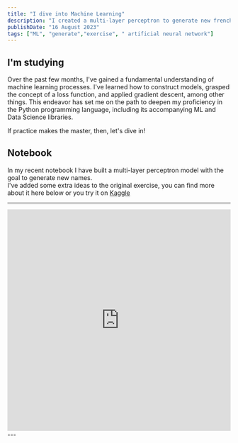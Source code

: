```yaml
---
title: "I dive into Machine Learning"
description: "I created a multi-layer perceptron to generate new french first names."
publishDate: "16 August 2023"
tags: ["ML", "generate","exercise", " artificial neural network"]
---
```


## I'm studying
Over the past few months, I've gained a fundamental understanding of machine learning processes. I've learned how to construct models, grasped the concept of a loss function, and applied gradient descent, among other things. This endeavor has set me on the path to deepen my proficiency in the Python programming language, including its accompanying ML and Data Science libraries.

<p>If practice makes the master, then, let's dive in!</p>

## Notebook

In my recent notebook  I have built a multi-layer perceptron model with the goal to generate new names.
<br>I've added some extra ideas to the original exercise, you can find more about it here below or you try it on [Kaggle](https://www.kaggle.com/code/mindgspl/exercise-mlp)

---

<iframe src="https://www.kaggle.com/embed/mindgspl/exercise-mlp?cellIds=2-40&kernelSessionId=140218588" height="500" style="margin: 0 auto; width: 100%; max-width: 950px;" frameborder="0" scrolling="auto" title="Exercise - MLP "></iframe>
---
